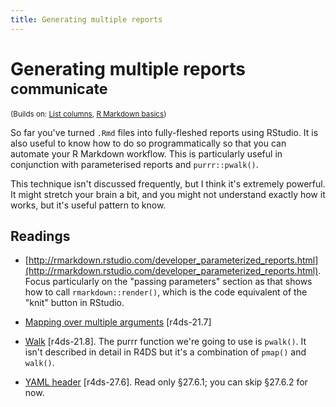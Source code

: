 ```yaml
---
title: Generating multiple reports
---
```


<!-- Generated automatically from report-generation.yml. Do not edit by hand -->

# Generating multiple reports <small class='communicate'>communicate</small>
<small>(Builds on: [List columns](list-cols.md), [R Markdown basics](rmarkdown-basics.md))</small>

So far you've turned `.Rmd` files into fully-fleshed reports using
RStudio. It is also useful to know how to do so programmatically so that
you can automate your R Markdown workflow. This is particularly useful
in conjunction with parameterised reports and `purrr::pwalk()`.

This technique isn't discussed frequently, but I think it's extremely
powerful. It might stretch your brain a bit, and you might not understand
exactly how it works, but it's useful pattern to know.

## Readings

  * [http://rmarkdown.rstudio.com/developer_parameterized_reports.html](http://rmarkdown.rstudio.com/developer_parameterized_reports.html).
    Focus particularly on the "passing parameters" section as that shows how to
    call `rmarkdown::render()`, which is the code equivalent of the "knit"
    button in RStudio.

  * [Mapping over multiple arguments](http://r4ds.had.co.nz/iteration.html#mapping-over-multiple-arguments) [r4ds-21.7]

  * [Walk](http://r4ds.had.co.nz/iteration.html#walk) [r4ds-21.8].
    The purrr function we're going to use is `pwalk()`. It isn't described in
    detail in R4DS but it's a combination of `pmap()` and `walk()`.

  * [YAML header](http://r4ds.had.co.nz/r-markdown.html#yaml-header) [r4ds-27.6].
    Read only §27.6.1; you can skip §27.6.2 for now.



